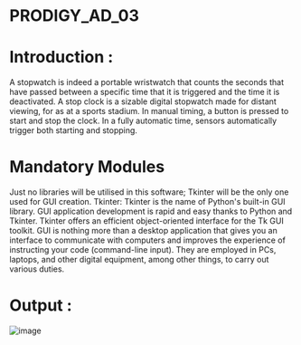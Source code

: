 # PRODIGY_AD_03
# Introduction :
A stopwatch is indeed a portable wristwatch that counts the seconds that have passed between a specific time that it is triggered and the time it is deactivated. A stop clock is a sizable digital stopwatch made for distant viewing, for as at a sports stadium. In manual timing, a button is pressed to start and stop the clock. In a fully automatic time, sensors automatically trigger both starting and stopping.
# Mandatory Modules
Just no libraries will be utilised in this software; Tkinter will be the only one used for GUI creation.
Tkinter: Tkinter is the name of Python's built-in GUI library. GUI application development is rapid and easy thanks to Python and Tkinter. Tkinter offers an efficient object-oriented interface for the Tk GUI toolkit. GUI is nothing more than a desktop application that gives you an interface to communicate with computers and improves the experience of instructing your code (command-line input). They are employed in PCs, laptops, and other digital equipment, among other things, to carry out various duties.
# Output :
![image](https://github.com/RANJANA20-eng/PRODIGY_AD_03/assets/133365717/7dbea42b-bcae-43c9-9011-31ca2135eed2)
